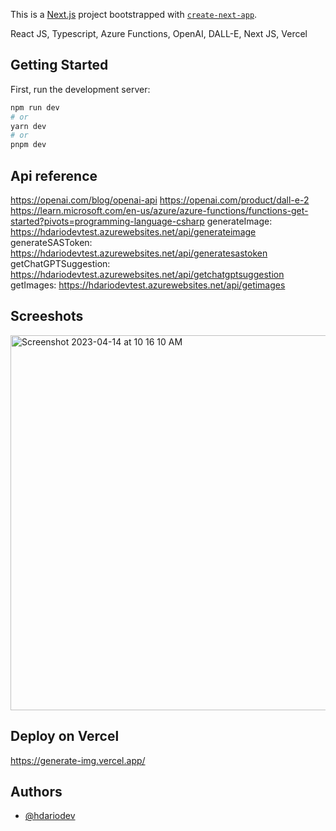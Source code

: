 This is a [Next.js](https://nextjs.org/) project bootstrapped with [`create-next-app`](https://github.com/vercel/next.js/tree/canary/packages/create-next-app).

React JS, Typescript, Azure Functions, OpenAI, DALL-E, Next JS, Vercel

## Getting Started

First, run the development server:

```bash
npm run dev
# or
yarn dev
# or
pnpm dev
```

## Api reference

https://openai.com/blog/openai-api
https://openai.com/product/dall-e-2
https://learn.microsoft.com/en-us/azure/azure-functions/functions-get-started?pivots=programming-language-csharp
generateImage: https://hdariodevtest.azurewebsites.net/api/generateimage
generateSASToken: https://hdariodevtest.azurewebsites.net/api/generatesastoken
getChatGPTSuggestion: https://hdariodevtest.azurewebsites.net/api/getchatgptsuggestion
getImages: https://hdariodevtest.azurewebsites.net/api/getimages

## Screeshots

<img width="600" alt="Screenshot 2023-04-14 at 10 16 10 AM" src="https://user-images.githubusercontent.com/63020855/232069955-9e671f9b-e595-419e-93e0-3efc932dc071.png">

## Deploy on Vercel

https://generate-img.vercel.app/

## Authors

- [@hdariodev](https://www.hdariodev.com)

